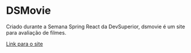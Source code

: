 # DSMovie
Criado durante a Semana Spring React da DevSuperior, dsmovie é um site para avaliação de filmes. 

<a href="https://dsmovieliv.netlify.app/" target="_blank" title="dsmovie">Link para o site </a>
